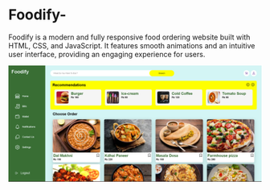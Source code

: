 # Foodify-
Foodify is a modern and fully responsive food ordering website built with HTML, CSS, and JavaScript. It features smooth animations and an intuitive user interface, providing an engaging experience for users.


![image alt](https://github.com/Manglam-Sharma/Foodify-/blob/f9c6e8485e1623ce0b5f31272dffa50c222f2162/Screenshot%202025-02-20%20001255.png)
